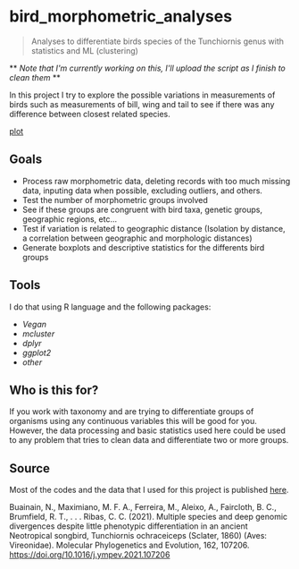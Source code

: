 # bird_morphometric_analyses
>Analyses to differentiate birds species of the Tunchiornis genus with statistics and ML (clustering) 


** *Note that I'm currently working on this, I'll upload the script as I finish to clean them* **


In this project I try to explore the possible variations in measurements of birds such as measurements of bill, wing and tail to see if there was any difference between closest related species.

[plot](morphometric_plot.png "Example of graphs produced with tools of this project")

## Goals

* Process raw morphometric data, deleting records with too much missing data, inputing data when possible, excluding outliers, and others.
* Test the number of morphometric groups involved
* See if these groups are congruent with bird taxa, genetic groups, geographic regions, etc...
* Test if variation is related to geographic distance (Isolation by distance, a correlation between geographic and morphologic distances)
* Generate boxplots and descriptive statistics for the differents bird groups

## Tools

I do that using R language and the following packages:
* *Vegan*
* *mcluster*
* *dplyr*
* *ggplot2*
* *other* 

## Who is this for?

If you work with taxonomy and are trying to differentiate groups of organisms using any continuous variables this will be good for you.
However, the data processing and basic statistics used here could be used to any problem that tries to clean data and differentiate two or more groups.

## Source

Most of the codes and the data that I used for this project is published [here](https://www.sciencedirect.com/science/article/abs/pii/S1055790321001391?via%3Dihub).

Buainain, N., Maximiano, M. F. A., Ferreira, M., Aleixo, A., Faircloth, B. C., Brumfield, R. T., . . . Ribas, C. C. (2021). Multiple species and deep genomic divergences despite little phenotypic differentiation in an ancient Neotropical songbird, Tunchiornis ochraceiceps (Sclater, 1860) (Aves: Vireonidae). Molecular Phylogenetics and Evolution, 162, 107206. https://doi.org/10.1016/j.ympev.2021.107206